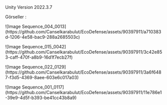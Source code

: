Unity Version 2022.3.7

Görseller :

<p  height: 500px;    width: 100px;> ![Image Sequence_004_0013](https://github.com/Canselkarabulut/EcoDefense/assets/90397911/a710383d-1206-4e58-bac9-288a2685503c) </p>
<p  height: 500px;    width: 100px;> ![Image Sequence_015_0042](https://github.com/Canselkarabulut/EcoDefense/assets/90397911/3c42e853-caff-470f-a8b9-16d1f7ecb27f) </p>
<p  height: 500px;    width: 100px;> ![Image Sequence_022_0129](https://github.com/Canselkarabulut/EcoDefense/assets/90397911/3a6f6487-f3d5-4369-8aee-603e6c017a03) </p>
<p  height: 500px;    width: 100px;> ![Image Sequence_001_0117](https://github.com/Canselkarabulut/EcoDefense/assets/90397911/11e786e1-39e9-4d5f-b393-be41cc43b8a9) </p>

